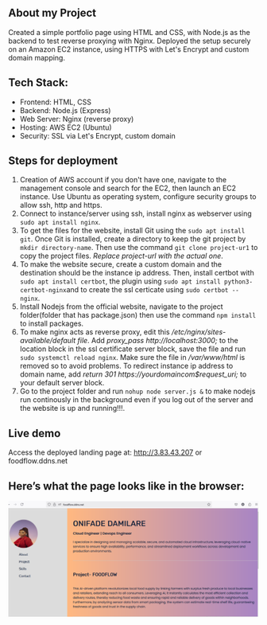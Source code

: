 ## About my Project
Created a simple portfolio page using HTML and CSS, with Node.js as the backend to test reverse proxying with Nginx. Deployed the setup securely on an Amazon EC2 instance, using HTTPS with Let's Encrypt and custom domain mapping.
## Tech Stack:
- Frontend: HTML, CSS
- Backend: Node.js (Express)
- Web Server: Nginx (reverse proxy)
- Hosting: AWS EC2 (Ubuntu)
- Security: SSL via Let's Encrypt, custom domain
## Steps for deployment
1. Creation of AWS account if you don't have one, navigate to the management console and search for the EC2, then launch an EC2 instance. Use Ubuntu as operating system, configure security groups to allow ssh, http and https.
2. Connect to instance/server using ssh, install nginx as webserver using `sudo apt install nginx`.
3. To get the files for the website, install Git using the `sudo apt install git`. Once Git is installed, create a directory to keep the git project by `mkdir directory-name`. Then use the command `git clone project-ur1` to copy the project files. *Replace project-url with the actual one*.
4. To make the website secure, create a custom domain and the destination should be the instance ip address. Then, install certbot with `sudo apt install certbot`, the plugin using `sudo apt install python3-certbot-nginx`and to create the ssl certicate using `sudo certbot --nginx`.
5. Install Nodejs from the official website, navigate to the project folder(folder that has package.json) then use the command `npm install` to install packages.
6. To make nginx acts as reverse proxy, edit this */etc/nginx/sites-available/default file*. Add *proxy_pass http://localhost:3000;* to the location block in the ssl certificate server block, save the file and run `sudo systemctl reload nginx`. Make sure the file in */var/www/html* is removed so to avoid problems. To redirect instance ip address to domain name, add *return 301 https://yourdomaincom$request_uri;* to your default server block.
7. Go to the project folder and run `nohup node server.js &` to make nodejs run continously in the background even if you log out of the server and the website is up and running!!!.
## Live demo
Access the deployed landing page at: http://3.83.43.207 or foodflow.ddns.net
## Here’s what the page looks like in the browser:
![Screenshot of project](./screenshot.png)
